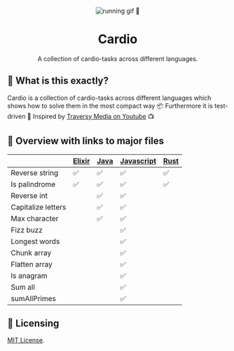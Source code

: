 <p align="center"><a><img src="https://media0.giphy.com/media/JRlqKEzTDKci5JPcaL/200.gif" alt="running gif 🏃"/></a></p>

<h1 align="center">Cardio</h1>
<p align="center">A collection of cardio-tasks across different languages.</p>

## 🙉 What is this exactly?

Cardio is a collection of cardio-tasks across different languages which shows how to solve them in the most compact way 📦 Furthermore it is test-driven 🧪 Inspired by [Traversy Media on Youtube](https://www.youtube.com/watch?v=M2bJBuaOeOQ) 📺

## 📄 Overview with links to major files

||[Elixir](elixir-cardio/lib/elixir_cardio.ex) | [Java](java-cardio/src/test/java/app/AppTest.java) | [Javascript](javascript-cardio/test.js) | [Rust](rust-cardio/src/main.rs)|
|--------------------|------|--------|--------|--------|
| Reverse string     |✅|✅|✅|✅|
| Is palindrome      |✅|✅|✅|✅|
| Reverse int        | |✅|✅| |
| Capitalize letters | |✅|✅| |
| Max character      | |✅|✅| |
| Fizz buzz          | | |✅| |
| Longest words      | | |✅| |
| Chunk array        | | |✅| |
| Flatten array      | | |✅| |
| Is anagram         | | |✅| |
| Sum all            | | |✅| |
| sumAllPrimes       | | |✅| |

## 📜 Licensing

[MIT License](LICENSE).
